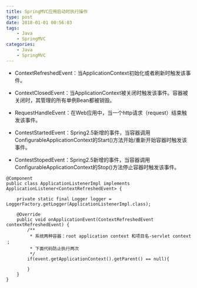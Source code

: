 ```yaml
---
title: SpringMVC应用启动时执行操作
type: post
date: 2018-01-01 00:56:03
tags:
    - Java
    - SpringMVC 
categories: 
    - Java
    - SpringMVC
---
```


- ContextRefreshedEvent：当ApplicationContext初始化或者刷新时触发该事件。 

- ContextClosedEvent：当ApplicationContext被关闭时触发该事件。容器被关闭时，其管理的所有单例Bean都被销毁。 

-  RequestHandleEvent：在Web应用中，当一个http请求（request）结束触发该事件。 
- ContestStartedEvent：Spring2.5新增的事件，当容器调用ConfigurableApplicationContext的Start()方法开始/重新开始容器时触发该事件。 

- ContestStopedEvent：Spring2.5新增的事件，当容器调用ConfigurableApplicationContext的Stop()方法停止容器时触发该事件。 

```
@Component
public class ApplicationListenerImpl implements ApplicationListener<ContextRefreshedEvent> {

    private static final Logger logger = LoggerFactory.getLogger(ApplicationListenerImpl.class);

    @Override
    public void onApplicationEvent(ContextRefreshedEvent contextRefreshedEvent) {
        /**
         * 系统两种容器：root application context 和项目名-servlet context ；
         * 下面代码防止执行两次
         */
        if(event.getApplicationContext().getParent() == null){

        }
    }
}
```